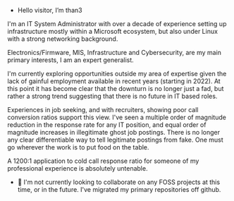 - Hello visitor, I’m than3
  
I'm an IT System Administrator with over a decade of experience setting up infrastructure mostly within a Microsoft ecosystem, but also under Linux with a strong networking background.

Electronics/Firmware, MIS, Infrastructure and Cybersecurity, are my main primary interests, I am an expert generalist.

I'm currently exploring opportunities outside my area of expertise given the lack of gainful employment available in recent years (starting in 2022). 
At this point it has become clear that the downturn is no longer just a fad, but rather a strong trend suggesting that there is no future in IT based roles.

Experiences in job seeking, and with recruiters, showing poor call conversion ratios support this view. I've seen a multiple order of magnitude reduction in the response rate for any IT position, and equal order of magnitude increases in illegitimate ghost job postings.
There is no longer any clear differentiable way to tell legitimate postings from fake. One must go wherever the work is to put food on the table.

A 1200:1 application to cold call response ratio for someone of my professional experience is absolutely untenable.

- 💞️ I'm not currently looking to collaborate on any FOSS projects at this time, or in the future. I've migrated my primary repositories off github.

<!---
than3-bits/than3-bits is a ✨ special ✨ repository because its `README.md` (this file) appears on your GitHub profile.
You can click the Preview link to take a look at your changes.
--->
